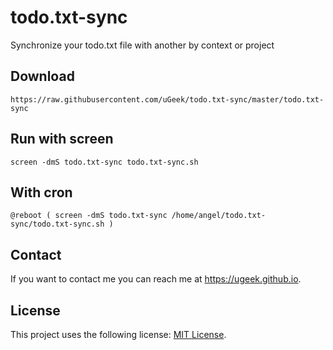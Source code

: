 # todo.txt-sync
Synchronize your todo.txt file with another by context or project

## Download
```
https://raw.githubusercontent.com/uGeek/todo.txt-sync/master/todo.txt-sync
```

## Run with screen
```
screen -dmS todo.txt-sync todo.txt-sync.sh
```

## With cron

```
@reboot ( screen -dmS todo.txt-sync /home/angel/todo.txt-sync/todo.txt-sync.sh )
```
 
## Contact

If you want to contact me you can reach me at https://ugeek.github.io.

## License

This project uses the following license: [MIT License](https://choosealicense.com/licenses/mit/).

